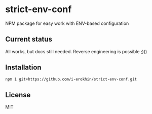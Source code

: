 strict-env-conf
===============

NPM package for easy work with ENV-based configuration

Current status
--------------

All works, but docs still needed. Reverse engineering is possible ;)))
 
Installation
------------

```bash
npm i git+https://github.com/i-erokhin/strict-env-conf.git
```

License
-------

MIT
